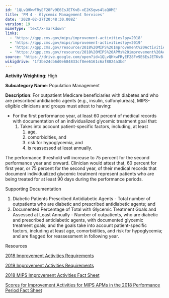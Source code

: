 ```yaml
---
id: '1QLvQHkwFRyEF28Fv9E6EsJETKvB-xE2KSqws4laQ0ME'
title: 'PM 4 - Glycemic Management Services'
date: '2020-02-27T20:48:30.008Z'
version: 19
mimeType: 'text/x-markdown'
links:
  - 'https://qpp.cms.gov/mips/improvement-activities?py=2018'
  - 'https://qpp.cms.gov/mips/improvement-activities?py=2019'
  - 'https://qpp.cms.gov/resource/2018%20MIPS%20Improvement%20Activities%20Fact%20Sheet'
  - 'https://qpp.cms.gov/resource/2018%20MIPS%20APMs%20improvement%20Activities%20scores%20fact%20sheet'
source: 'https://drive.google.com/open?id=1QLvQHkwFRyEF28Fv9E6EsJETKvB-xE2KSqws4laQ0ME'
wikigdrive: '1f3be24cb6d0e684833cf8ee6161c6af8024a3bd'
---
```

**Activity Weighting**: High

**Subcategory Name**: Population Management

**Description**: For outpatient Medicare beneficiaries with diabetes and who are prescribed antidiabetic agents (e.g., insulin, sulfonylureas), MIPS-eligible clinicians and groups must attest to having:

* For the first performance year, at least 60 percent of medical records with documentation of an individualized glycemic treatment goal that:
    1. Takes into account patient-specific factors, including, at least
        1. age,
        2. comorbidities, and
        3. risk for hypoglycemia, and
        4. is reassessed at least annually.

The performance threshold will increase to 75 percent for the second performance year and onward. Clinician would attest that, 60 percent for first year, or 75 percent for the second year, of their medical records that document individualized glycemic treatment represent patients who are being treated for at least 90 days during the performance periods.

Supporting Documentation

1. Diabetic Patients Prescribed Antidiabetic Agents - Total number of outpatients who are diabetic and prescribed antidiabetic agents; and
2. Documented Percentage of Total with Glycemic Treatment Goals and Assessed at Least Annually - Number of outpatients, who are diabetic and prescribed antidiabetic agents, with documented glycemic treatment goals; and the goals take into account patient-specific factors, including at least age, comorbidities, and risk for hypoglycemia; and are flagged for reassessment in following year.

Resources

[2018 Improvement Activities Requirements](https://qpp.cms.gov/mips/improvement-activities?py=2018)

[2019 Improvement Activities Requirements](https://qpp.cms.gov/mips/improvement-activities?py=2019)

[2018 MIPS Improvement Activities Fact Sheet](https://qpp.cms.gov/resource/2018%20MIPS%20Improvement%20Activities%20Fact%20Sheet)

[Scores for Improvement Activities for MIPS APMs in the 2018 Performance Period Fact Sheet](https://qpp.cms.gov/resource/2018%20MIPS%20APMs%20improvement%20Activities%20scores%20fact%20sheet)
